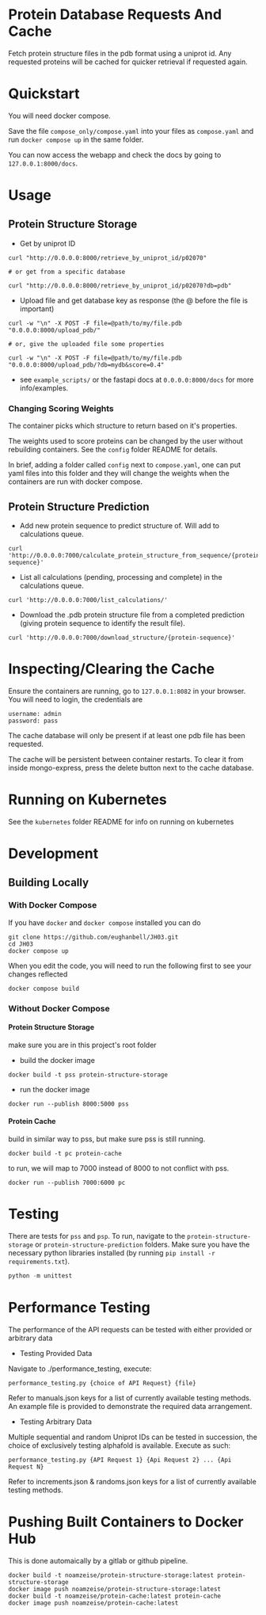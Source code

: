 # Protein Database Requests And Cache 

Fetch protein structure files in the pdb format using a uniprot id.
Any requested proteins will be cached for quicker retrieval if requested again.

# Quickstart

You will need docker compose.

Save the file `compose_only/compose.yaml` into your files as `compose.yaml` and run 
```docker compose up```
in the same folder.

You can now access the webapp and check the docs by going to
`127.0.0.1:8000/docs`.

# Usage

## Protein Structure Storage

* Get by uniprot ID
```
curl "http://0.0.0.0:8000/retrieve_by_uniprot_id/p02070"

# or get from a specific database

curl "http://0.0.0.0:8000/retrieve_by_uniprot_id/p02070?db=pdb"
```

* Upload file and get database key as response (the @ before the file is important)
```
curl -w "\n" -X POST -F file=@path/to/my/file.pdb "0.0.0.0:8000/upload_pdb/"

# or, give the uploaded file some properties

curl -w "\n" -X POST -F file=@path/to/my/file.pdb "0.0.0.0:8000/upload_pdb/?db=mydb&score=0.4"
```

* see `example_scripts/` or the fastapi docs at `0.0.0.0:8000/docs` for more info/examples.

### Changing Scoring Weights

The container picks which structure to return based on it's properties.

The weights used to score proteins can be changed by the user without rebuilding containers.
See the `config` folder README for details. 

In brief, adding a folder called `config` next to `compose.yaml`, one can put yaml files into
this folder and they will change the weights when the containers are run with docker compose.

## Protein Structure Prediction

* Add new protein sequence to predict structure of. Will add to calculations queue.
```
curl 'http://0.0.0.0:7000/calculate_protein_structure_from_sequence/{protein-sequence}'
```

* List all calculations (pending, processing and complete) in the calculations queue.
```
curl 'http://0.0.0.0:7000/list_calculations/'
```

* Download the .pdb protein structure file from a completed prediction (giving protein sequence to identify the result file).
```
curl 'http://0.0.0.0:7000/download_structure/{protein-sequence}'
```

# Inspecting/Clearing the Cache

Ensure the containers are running, go to `127.0.0.1:8082` 
in your browser.
You will need to login, the credentials are 
```
username: admin
password: pass
```

The cache database will only be present if at least one pdb file has been requested.


The cache will be persistent between container restarts. To clear it from inside mongo-express,
press the delete button next to the cache database.

# Running on Kubernetes

See the `kubernetes` folder README for info on running on kubernetes



# Development

## Building Locally

### With Docker Compose

If you have `docker` and `docker compose` installed you can do
```
git clone https://github.com/eughanbell/JH03.git
cd JH03
docker compose up
```

When you edit the code, you will need to run the following first to see your changes reflected
```
docker compose build
```

### Without Docker Compose

#### Protein Structure Storage

make sure you are in this project's root folder

* build the docker image
```
docker build -t pss protein-structure-storage
```
* run the docker image
```
docker run --publish 8000:5000 pss
```

#### Protein Cache
	
build in similar way to pss, but make sure pss is still running.
```
docker build -t pc protein-cache
```
to run, we will map to 7000 instead of 8000 to not conflict with pss.
```
docker run --publish 7000:6000 pc
```

# Testing

There are tests for `pss` and `psp`. To run, navigate to the `protein-structure-storage` or 
`protein-structure-prediction` folders. Make sure you have the necessary python libraries installed (by running `pip install -r requirements.txt`).
```python
python -m unittest
```

# Performance Testing

The performance of the API requests can be tested with either provided or arbitrary data

* Testing Provided Data

Navigate to ./performance_testing, execute:
```
performance_testing.py {choice of API Request} {file}
```
Refer to manuals.json keys for a list of currently available testing methods. An example file is provided to demonstrate the required data arrangement.

* Testing Arbitrary Data

Multiple sequential and random Uniprot IDs can be tested in succession, the choice of exclusively testing alphafold is available. Execute as such:
```
performance_testing.py {API Request 1} {Api Request 2} ... {Api Request N}
```
Refer to increments.json & randoms.json keys for a list of currently available testing methods.


# Pushing Built Containers to Docker Hub

This is done automaically by a gitlab or github pipeline.

```
docker build -t noamzeise/protein-structure-storage:latest protein-structure-storage
docker image push noamzeise/protein-structure-storage:latest
docker build -t noamzeise/protein-cache:latest protein-cache
docker image push noamzeise/protein-cache:latest
```
